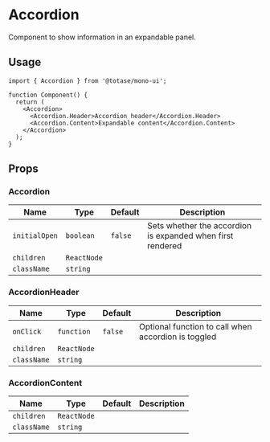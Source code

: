 # Accordion

Component to show information in an expandable panel.

## Usage

```tsx
import { Accordion } from '@totase/mono-ui';

function Component() {
  return (
    <Accordion>
      <Accordion.Header>Accordion header</Accordion.Header>
      <Accordion.Content>Expandable content</Accordion.Content>
    </Accordion>
  );
}
```

## Props

### Accordion

| Name          | Type        | Default | Description                                                |
| ------------- | ----------- | ------- | ---------------------------------------------------------- |
| `initialOpen` | `boolean`   | `false` | Sets whether the accordion is expanded when first rendered |
| `children`    | `ReactNode` |         |                                                            |
| `className`   | `string`    |         |                                                            |

### AccordionHeader

| Name        | Type        | Default | Description                                         |
| ----------- | ----------- | ------- | --------------------------------------------------- |
| `onClick`   | `function`  | `false` | Optional function to call when accordion is toggled |
| `children`  | `ReactNode` |         |                                                     |
| `className` | `string`    |         |                                                     |

### AccordionContent

| Name        | Type        | Default | Description |
| ----------- | ----------- | ------- | ----------- |
| `children`  | `ReactNode` |         |             |
| `className` | `string`    |         |             |
